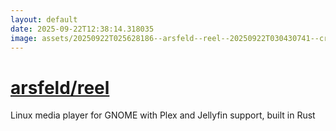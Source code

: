 ```yaml
---
layout: default
date: 2025-09-22T12:38:14.318035
image: assets/20250922T025628186--arsfeld--reel--20250922T030430741--cropped.png
---
```


# [arsfeld/reel](https://github.com/arsfeld/reel)

Linux media player for GNOME with Plex and Jellyfin support, built in Rust
